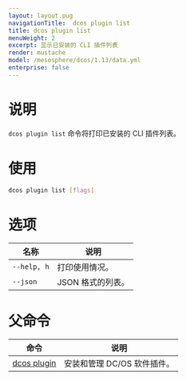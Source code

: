 ```yaml
---
layout: layout.pug
navigationTitle:  dcos plugin list
title: dcos plugin list
menuWeight: 2
excerpt: 显示已安装的 CLI 插件列表
render: mustache
model: /mesosphere/dcos/1.13/data.yml
enterprise: false
---
```



# 说明

`dcos plugin list` 命令将打印已安装的 CLI 插件列表。

# 使用

```bash
dcos plugin list [flags]
```

# 选项

| 名称 | 说明 |
|---------|------------|
| `--help, h`     | 打印使用情况。|
| `--json`   | JSON 格式的列表。|

# 父命令

| 命令 | 说明 |
|---------|-------------|
| [dcos plugin](/mesosphere/dcos/cn/1.13/cli/command-reference/dcos-plugin/)   | 安装和管理 DC/OS 软件插件。 |
